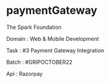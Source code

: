 # paymentGateway

The Spark Foundation

Domain : Web & Mobile Development

Task : #3 Payment Gateway Integration

Batch : #GRIPOCTOBER22

Api : Razorpay
